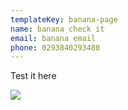 ```yaml
---
templateKey: banana-page
name: banana check it
email: banana email
phone: 0293840293480
---
```

Test it here

![](/img/chemex.jpg)
